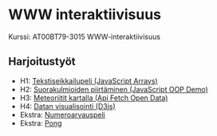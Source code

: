 # WWW interaktiivisuus #
Kurssi: AT00BT79-3015 WWW-interaktiivisuus  

## Harjoitustyöt ##
- H1: [Tekstiseikkailupeli (JavaScript Arrays)](https://tyynekaisa.github.io/www-interaktiivisuus/H1/index.html)
- H2: [Suorakulmioiden piirtäminen (JavaScript OOP Demo)](https://tyynekaisa.github.io/www-interaktiivisuus/H2/index.html)
- H3: [Meteoriitit kartalla (Api Fetch Open Data)](https://tyynekaisa.github.io/www-interaktiivisuus/H3/index.html)
- H4: [Datan visualisointi (D3js)](https://tyynekaisa.github.io/www-interaktiivisuus/H4/index.html)
- Ekstra: [Numeroarvauspeli](https://tyynekaisa.github.io/www-interaktiivisuus/Numeroarvauspeli/index.html)
- Ekstra: [Pong](https://tyynekaisa.github.io/www-interaktiivisuus/Pong/index.html)
